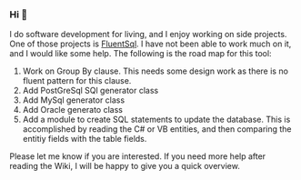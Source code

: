 ### Hi 👋

I do software development for living, and I enjoy working on side projects. One of those projects is [FluentSql](https://github.com/ernestoherrera/FluentSql). I have not been able to work much on it, and I would like some help. The following is the road map for this tool:

1. Work on Group By clause. This needs some design work as there is no fluent pattern for this clause.
2. Add PostGreSql SQl generator class
3. Add MySql generator class
4. Add Oracle generato class
5. Add a module to create SQL statements to update the database. This is accomplished by reading the C# or VB entities, and then comparing the entitiy fields with the table fields.

Please let me know if you are interested. If you need more help after reading the Wiki, I will be happy to give you a quick overview.

<!--
**ernestoherrera/ernestoherrera** is a ✨ _special_ ✨ repository because its `README.md` (this file) appears on your GitHub profile.

Here are some ideas to get you started:

- 🔭 I’m currently working on ...
- 🌱 I’m currently learning ...
- 👯 I’m looking to collaborate on ...
- 🤔 I’m looking for help with ...
- 💬 Ask me about ...
- 📫 How to reach me: ...
- 😄 Pronouns: ...
- ⚡ Fun fact: ...
-->
